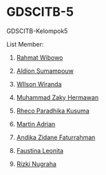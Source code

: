 # GDSCITB-5
GDSCITB-Kelompok5 

List Member:

1. <a href="https://github.com/rahmat-wi">Rahmat Wibowo</a>
2. <p><a href="https://github.com/dionpouw">Aldion Sumampouw</a></p>
3. <p><a href="https://github.com/wilson0257">WIlson Wiranda</a></p>
4. <p><a href="https://github.com/ZakyHermawan">Muhammad Zaky Hermawan</a></p>
5. <p><a href="https://github.com/Rhecoparadhika">Rheco Paradhika Kusuma</a></p>
6. <p><a href="https://github.com/martinbandung">Martin Adrian</a></p>
7. <p><a href="https://github.com/Andikazidanef15">Andika Zidane Faturrahman</a></p>
8. <p><a href="https://github.com/faustinaleo18">Faustina Leonita</a></p>
9. <p><a href="https://github.com/nugriz">Rizki Nugraha</a></p>
